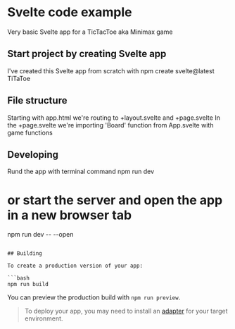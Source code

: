 # Svelte code example

Very basic Svelte app for a TicTacToe aka Minimax game 

## Start project by creating Svelte app

I've created this Svelte app from scratch with npm create svelte@latest TiTaToe


## File structure

Starting with app.html we're routing to +layout.svelte and +page.svelte
In the +page.svelte we're importing 'Board' function from App.svelte with game functions

## Developing

Rund the app with terminal command
npm run dev

# or start the server and open the app in a new browser tab
npm run dev -- --open
```

## Building

To create a production version of your app:

```bash
npm run build
```

You can preview the production build with `npm run preview`.

> To deploy your app, you may need to install an [adapter](https://kit.svelte.dev/docs/adapters) for your target environment.
